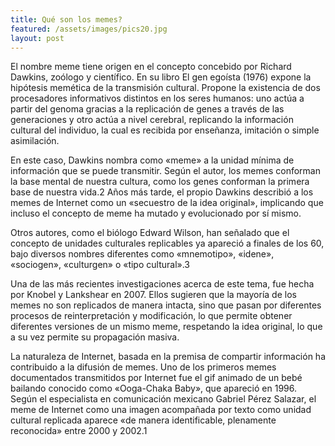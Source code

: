 ```yaml
---
title: Qué son los memes?
featured: /assets/images/pics20.jpg
layout: post
---
```


<p>El nombre meme tiene origen en el concepto concebido por Richard Dawkins, zoólogo y científico. En su libro El gen egoísta (1976) expone la hipótesis memética de la transmisión cultural. Propone la existencia de dos procesadores informativos distintos en los seres humanos: uno actúa a partir del genoma gracias a la replicación de genes a través de las generaciones y otro actúa a nivel cerebral, replicando la información cultural del individuo, la cual es recibida por enseñanza, imitación o simple asimilación.

En este caso, Dawkins nombra como «meme» a la unidad mínima de información que se puede transmitir. Según el autor, los memes conforman la base mental de nuestra cultura, como los genes conforman la primera base de nuestra vida.2​ Años más tarde, el propio Dawkins describió a los memes de Internet como un «secuestro de la idea original», implicando que incluso el concepto de meme ha mutado y evolucionado por sí mismo.

Otros autores, como el biólogo Edward Wilson, han señalado que el concepto de unidades culturales replicables ya apareció a finales de los 60, bajo diversos nombres diferentes como «mnemotipo», «idene», «sociogen», «culturgen» o «tipo cultural».3​

Una de las más recientes investigaciones acerca de este tema, fue hecha por Knobel y Lankshear en 2007. Ellos sugieren que la mayoría de los memes no son replicados de manera intacta, sino que pasan por diferentes procesos de reinterpretación y modificación, lo que permite obtener diferentes versiones de un mismo meme, respetando la idea original, lo que a su vez permite su propagación masiva.

La naturaleza de Internet, basada en la premisa de compartir información ha contribuido a la difusión de memes. Uno de los primeros memes documentados transmitidos por Internet fue el gif animado de un bebé bailando conocido como «Ooga-Chaka Baby», que apareció en 1996. Según el especialista en comunicación mexicano Gabriel Pérez Salazar, el meme de Internet como una imagen acompañada por texto como unidad cultural replicada aparece «de manera identificable, plenamente reconocida» entre 2000 y 2002.1​ </p>
